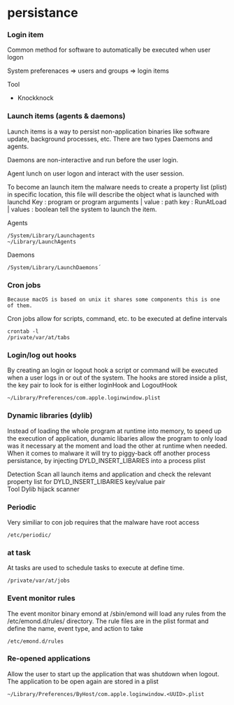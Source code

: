 # persistance

### Login item

Common method for software to automatically be executed when user logon

System preferenaces ⇒ users and groups ⇒ login items

Tool

* Knockknock

### Launch items (agents & daemons)

Launch items is a way to persist non-application binaries like software update, background processes, etc. There are two types Daemons and agents.

Daemons are non-interactive and run before the user login.

Agent lunch on user logon and interact with the user session.

To become an launch item the malware needs to create a property list (plist) in specific location, this file will describe the object what is launched with launchd Key : program or program arguments | value : path key : RunAtLoad | values : boolean tell the system to launch the item.

Agents

```
/System/Library/Launchagents
~/Library/LaunchAgents
```

Daemons

```
/System/Library/LaunchDaemons´
```

### Cron jobs

```
Because macOS is based on unix it shares some components this is one of them. 
```

Cron jobs allow for scripts, command, etc. to be executed at define intervals

```
crontab -l 
/private/var/at/tabs
```

### Login/log out hooks

By creating an login or logout hook a script or command will be executed when a user logs in or out of the system. The hooks are stored inside a plist, the key pair to look for is either loginHook and LogoutHook

```
~/Library/Preferences/com.apple.loginwindow.plist  
```

### Dynamic libraries (dylib)

Instead of loading the whole program at runtime into memory, to speed up the execution of application, dunamic libaries allow the program to only load was it necessary at the moment and load the other at runtime when needed. When it comes to malware it will try to piggy-back off another process persistance, by injecting DYLD\_INSERT\_LIBARIES into a process plist

Detection Scan all launch items and application and check the relevant property list for DYLD\_INSERT\_LIBARIES key/value pair\
Tool Dylib hijack scanner

### Periodic

Very similiar to con job requires that the malware have root access

```
/etc/periodic/
```

### at task

At tasks are used to schedule tasks to execute at define time.

```
/private/var/at/jobs
```

### Event monitor rules

The event monitor binary emond at /sbin/emond will load any rules from the /etc/emond.d/rules/ directory. The rule files are in the plist format and define the name, event type, and action to take

```
/etc/emond.d/rules 
```

### Re-opened applications

Allow the user to start up the application that was shutdown when logout. The application to be open again are stored in a plist

```
~/Library/Preferences/ByHost/com.apple.loginwindow.<UUID>.plist  
```